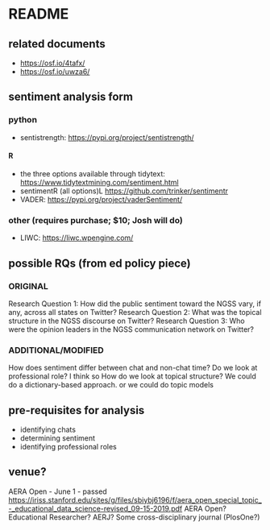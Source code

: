 # README

## related documents

- https://osf.io/4tafx/
- https://osf.io/uwza6/

## sentiment analysis form

### python

- sentistrength: https://pypi.org/project/sentistrength/

#### R

- the three options available through tidytext: https://www.tidytextmining.com/sentiment.html
- sentimentR (all options)L https://github.com/trinker/sentimentr
- VADER:  https://pypi.org/project/vaderSentiment/

### other (requires purchase; $10; Josh will do)
- LIWC: https://liwc.wpengine.com/

## possible RQs (from ed policy piece)

### ORIGINAL 

Research Question 1: How did the public sentiment toward the NGSS vary, if any, across all states on Twitter?
Research Question 2: What was the topical structure in the NGSS discourse on Twitter?
Research Question 3: Who were the opinion leaders in the NGSS communication network on Twitter?

### ADDITIONAL/MODIFIED

How does sentiment differ between chat and non-chat time?
Do we look at professional role? I think so
How do we look at topical structure? We could do a dictionary-based approach. or we could do topic models

## pre-requisites for analysis

- identifying chats
- determining sentiment
- identifying professional roles

## venue?

AERA Open - June 1 - passed https://iriss.stanford.edu/sites/g/files/sbiybj6196/f/aera_open_special_topic_-_educational_data_science-revised_09-15-2019.pdf
AERA Open?
Educational Researcher?
AERJ?
Some cross-disciplinary journal (PlosOne?)
